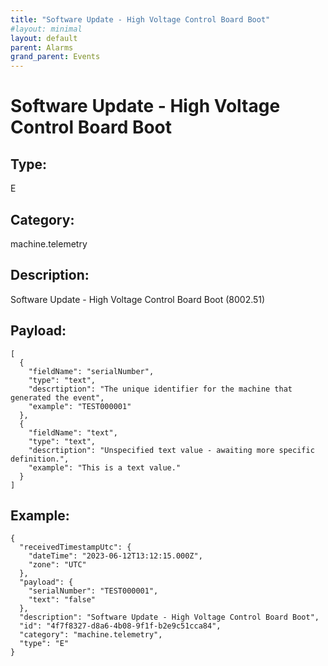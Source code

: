 ```yaml
---
title: "Software Update - High Voltage Control Board Boot"
#layout: minimal
layout: default
parent: Alarms
grand_parent: Events
---
```


# Software Update - High Voltage Control Board Boot

## Type:

E

## Category:

machine.telemetry

## Description: 

Software Update - High Voltage Control Board Boot (8002.51)

## Payload:

```
[
  {
    "fieldName": "serialNumber",
    "type": "text",
    "descrtiption": "The unique identifier for the machine that generated the event",
    "example": "TEST000001"
  },
  {
    "fieldName": "text",
    "type": "text",
    "descrtiption": "Unspecified text value - awaiting more specific definition.",
    "example": "This is a text value."
  }
]
```

## Example:

```
{
  "receivedTimestampUtc": {
    "dateTime": "2023-06-12T13:12:15.000Z",
    "zone": "UTC"
  },
  "payload": {
    "serialNumber": "TEST000001",
    "text": "false"
  },
  "description": "Software Update - High Voltage Control Board Boot",
  "id": "4f7f8327-d8a6-4b08-9f1f-b2e9c51cca84",
  "category": "machine.telemetry",
  "type": "E"
}
```
